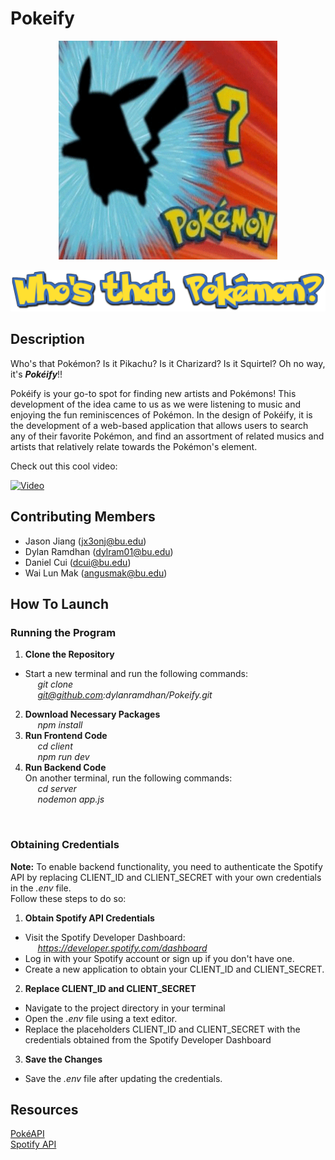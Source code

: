 # Pokeify


<p align="center">
  <img src="./README/pokemon.gif" alt="animated" width="350" height="350" />
</p>


<p align="center">
  <img src="./README/sign.png" />
</p>

## Description
Who's that Pokémon? Is it Pikachu? Is it Charizard? Is it Squirtel? Oh no way, it's _**Pokéify**_!!


Pokéify is your go-to spot for finding new artists and Pokémons! This development of the idea came to us as we were listening to music and enjoying the fun reminiscences of Pokémon. In the design of Pokéify, it is the development of a web-based application that allows users to search any of their favorite Pokémon, and find an assortment of related musics and artists that relatively relate towards the Pokémon's element.

Check out this cool video:

[![Video](https://img.youtube.com/vi/IkMJN7eBz3E/0.jpg)](https://www.youtube.com/watch?v=IkMJN7eBz3E)


## Contributing Members
- Jason Jiang (jx3onj@bu.edu)
- Dylan Ramdhan (dylram01@bu.edu)
- Daniel Cui (dcui@bu.edu)
- Wai Lun Mak (angusmak@bu.edu)

## How To Launch
### Running the Program
1. **Clone the Repository**
  * Start a new terminal and run the following commands:\
      &nbsp;&nbsp;&nbsp;&nbsp; *git clone*\
      &nbsp;&nbsp;&nbsp;&nbsp; *git@github.com:dylanramdhan/Pokeify.git*
2. **Download Necessary Packages**\
      &nbsp;&nbsp;&nbsp;&nbsp; *npm install*
3. **Run Frontend Code**\
    &nbsp;&nbsp;&nbsp;&nbsp; *cd client*\
    &nbsp;&nbsp;&nbsp;&nbsp; *npm run dev*
4. **Run Backend Code**\
    On another terminal, run the following commands:\
      &nbsp;&nbsp;&nbsp;&nbsp; *cd server*\
      &nbsp;&nbsp;&nbsp;&nbsp; *nodemon app.js*
<br>

### Obtaining Credentials
**Note:** To enable backend functionality, you need to authenticate the Spotify API by replacing CLIENT_ID and CLIENT_SECRET with your own credentials in the *.env* file.\
Follow these steps to do so:

1. **Obtain Spotify API Credentials**
  * Visit the Spotify Developer Dashboard:\
   &nbsp;&nbsp;&nbsp;&nbsp; *https://developer.spotify.com/dashboard*
  * Log in with your Spotify account or sign up if you don't have one.
  * Create a new application to obtain your CLIENT_ID and CLIENT_SECRET.
2. **Replace CLIENT_ID and CLIENT_SECRET**
  * Navigate to the project directory in your terminal
  * Open the *.env* file using a text editor.
  * Replace the placeholders CLIENT_ID and CLIENT_SECRET with the credentials obtained from the Spotify Developer Dashboard
        
3. **Save the Changes**
  * Save the *.env* file after updating the credentials.

## Resources
[PokéAPI](https://pokeapi.co/) <br>
[Spotify API](https://developer.spotify.com/documentation/web-api) <br>
